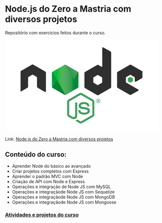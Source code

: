 # Node.js do Zero a Mastria com diversos projetos

Repositório com exercícios feitos durante o curso.

![Logo NodeJs](https://github.com/renanslopes/curso_node_js_do_zero/blob/master/nodejs.jpg?raw=true)

Link: [Node.js do Zero a Mastria com diversos projetos](https://www.udemy.com/course/nodejs-do-zero-a-maestria-com-diversos-projetos/)

## Conteúdo do curso:
- Aprender Node do básico ao avançado
- Criar projetos completos com Express
- Aprender o padrão MVC com Node
- Criação de API com Node e Express
- Operações e integração de Node JS com MySQL
- Operações e integraçãode Node JS com Sequelize
- Operações e integraçãode Node JS com MongoDB
- Operações e integraçãode Node JS com Mongoose

### [Atividades e projetos do curso](https://github.com/renanslopes/curso_node_js_do_zero/tree/master/PROJETOS)